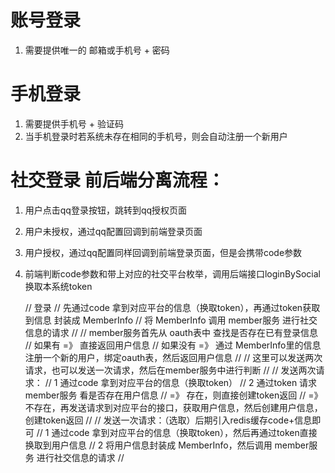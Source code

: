 # 账号登录
1. 需要提供唯一的 邮箱或手机号 + 密码

# 手机登录
1. 需要提供手机号 + 验证码
2. 当手机登录时若系统未存在相同的手机号，则会自动注册一个新用户


#  社交登录 前后端分离流程：
1. 用户点击qq登录按钮，跳转到qq授权页面
2. 用户未授权，通过qq配置回调到前端登录页面
3. 用户授权，通过qq配置同样回调到前端登录页面，但是会携带code参数
4. 前端判断code参数和带上对应的社交平台枚举，调用后端接口loginBySocial换取本系统token



    // 登录
    // 先通过code 拿到对应平台的信息（换取token），再通过token获取到信息 封装成 MemberInfo
    // 将 MemberInfo 调用 member服务 进行社交信息的请求
    // 
    // member服务首先从 oauth表中 查找是否存在已有登录信息
    // 如果有 =》 直接返回用户信息
    // 如果没有 =》 通过 MemberInfo里的信息注册一个新的用户，绑定oauth表，然后返回用户信息
    // 
    // 这里可以发送两次请求，也可以发送一次请求，然后在member服务中进行判断
    // 
    // 发送两次请求：
    // 1 通过code 拿到对应平台的信息（换取token）
    // 2 通过token 请求 member服务 看是否存在用户信息
    //   =》 存在，则直接创建token返回
    //   =》 不存在，再发送请求到对应平台的接口，获取用户信息，然后创建用户信息，创建token返回
    //
    // 发送一次请求：（选取）后期引入redis缓存code+信息即可
    // 1 通过code 拿到对应平台的信息（换取token），然后再通过token直接换取到用户信息
    // 2 将用户信息封装成 MemberInfo，然后调用 member服务 进行社交信息的请求
    // 

